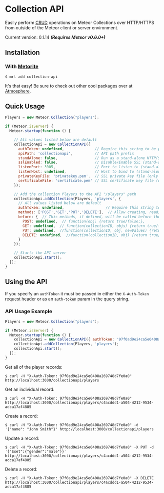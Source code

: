 Collection API
========

Easily perform [CRUD](http://en.wikipedia.org/wiki/Create,_read,_update_and_delete) operations on Meteor Collections over HTTP/HTTPS from outside of the Meteor client or server environment.


Current version: 0.1.14  ***(Requires Meteor v0.6.0+)***


Installation
-------

### With [Metorite](https://github.com/oortcloud/meteorite)

    $ mrt add collection-api

It's that easy! Be sure to check out other cool packages over at [Atmosphere](https://atmosphere.meteor.com/).


Quick Usage
-------

```javascript
Players = new Meteor.Collection("players");

if (Meteor.isServer) {
  Meteor.startup(function () {

    // All values listed below are default
    collectionApi = new CollectionAPI({
      authToken: undefined,              // Require this string to be passed in on each request
      apiPath: 'collectionapi',          // API path prefix
      standAlone: false,                 // Run as a stand-alone HTTP(S) server
      sslEnabled: false,                 // Disable/Enable SSL (stand-alone only)
      listenPort: 3005,                  // Port to listen to (stand-alone only)
      listenHost: undefined,             // Host to bind to (stand-alone only)
      privateKeyFile: 'privatekey.pem',  // SSL private key file (only used if SSL is enabled)
      certificateFile: 'certificate.pem' // SSL certificate key file (only used if SSL is enabled)
    });

    // Add the collection Players to the API "/players" path
    collectionApi.addCollection(Players, 'players', {
      // All values listed below are default
      authToken: undefined,                   // Require this string to be passed in on each request
      methods: ['POST','GET','PUT','DELETE'],  // Allow creating, reading, updating, and deleting
      before: {  // This methods, if defined, will be called before the POST/GET/PUT/DELETE actions are performed on the collection. If the function returns false the action will be canceled, if you return true the action will take place.
        POST: undefined,  // function(obj) {return true/false;},
        GET: undefined,  // function(collectionID, objs) {return true/false;},
        PUT: undefined,  //function(collectionID, obj, newValues) {return true/false;},
        DELETE: undefined,  //function(collectionID, obj) {return true/false;}
      }
    });

    // Starts the API server
    collectionApi.start();
  });
}
```

Using the API
-------

If you specify an `authToken` it must be passed in either the `X-Auth-Token` request header or as an `auth-token` param in the query string.


### API Usage Example

```javascript
Players = new Meteor.Collection("players");

if (Meteor.isServer) {
  Meteor.startup(function () {
    collectionApi = new CollectionAPI({ authToken: '97f0ad9e24ca5e0408a269748d7fe0a0' });
    collectionApi.addCollection(Players, 'players');
    collectionApi.start();
  });
}
```

Get all of the player records:

    $ curl -H "X-Auth-Token: 97f0ad9e24ca5e0408a269748d7fe0a0" http://localhost:3000/collectionapi/players

Get an individual record:

    $ curl -H "X-Auth-Token: 97f0ad9e24ca5e0408a269748d7fe0a0" http://localhost:3000/collectionapi/players/c4acddd1-a504-4212-9534-adca17af4885

Create a record:

    $ curl -H "X-Auth-Token: 97f0ad9e24ca5e0408a269748d7fe0a0" -d '{"name": "John Smith"}' http://localhost:3000/collectionapi/players

Update a record:

    $ curl -H "X-Auth-Token: 97f0ad9e24ca5e0408a269748d7fe0a0" -X PUT -d '{"$set":{"gender":"male"}}' http://localhost:3000/collectionapi/players/c4acddd1-a504-4212-9534-adca17af4885

Delete a record:

    $ curl -H "X-Auth-Token: 97f0ad9e24ca5e0408a269748d7fe0a0" -X DELETE http://localhost:3000/collectionapi/players/c4acddd1-a504-4212-9534-adca17af4885
